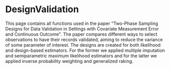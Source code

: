 # DesignValidation

This page contains all functions used in the paper "Two-Phase Sampling Designs for Data Validation in Settings with Covariate Measurement Error and Continuous Outcome". The paper compares different ways to select observations to have their records validated, aiming to reduce the variance of some parameter of interest. The designs are created for both likelihood and design-based estimators. For the former we applied multiple imputation and semiparametric maximum likelihood estimators and for the latter we applied inverse probability weighting and generalized raking. 
